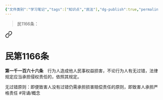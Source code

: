 ```yaml
---
{"文件类别":"学习笔记","tags":["知识点","民法"],"dg-publish":true,"permalink":"/学习笔记studyup/民法总论/无过错原则/","dgPassFrontmatter":true,"created":"2024-09-16T22:31:37.941+08:00","updated":"2024-10-28T12:05:16.639+08:00"}
---
```


>民1166条：
<div class="transclusion internal-embed is-loaded"><a class="markdown-embed-link" href="////#t1166" aria-label="Open link"><svg xmlns="http://www.w3.org/2000/svg" width="24" height="24" viewBox="0 0 24 24" fill="none" stroke="currentColor" stroke-width="2" stroke-linecap="round" stroke-linejoin="round" class="svg-icon lucide-link"><path d="M10 13a5 5 0 0 0 7.54.54l3-3a5 5 0 0 0-7.07-7.07l-1.72 1.71"></path><path d="M14 11a5 5 0 0 0-7.54-.54l-3 3a5 5 0 0 0 7.07 7.07l1.71-1.71"></path></svg></a><div class="markdown-embed">

<div class="markdown-embed-title">

# 民第1166条

</div>


**第一千一百六十六条**　行为人造成他人民事权益损害，不论行为人有无过错，法律规定应当承担侵权责任的，依照其规定。 

</div></div>


无过错原则：即便致害人没有过错仍需承担损害赔偿责任的原则，即致害人承担严格责任 #背诵/概念 